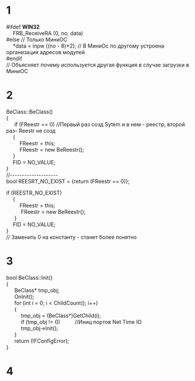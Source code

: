 # 1
#ifdef __WIN32__  
    &ensp; &ensp;FRB_ReceiveRA (0, no, data)  
#else                         	     // Только МиниОС    
	&ensp; &ensp;*data = inpw ((no - 8)*2);   // В МиниОс по другому устроена организация адресов модулей    
#endif    
// Объясняет почему используется другая функция в случае загрузки в МиниОС   

# 2
BeClass::BeClass()  
{  
   &ensp; &ensp; if (FReestr == 0)   //Первый раз созд Sytem и в нем - реестр, второй  раз- Reestr не созд   
    &ensp; &ensp;{  
        &ensp; &ensp;&ensp; &ensp;FReestr = this;      
        &ensp; &ensp;&ensp; &ensp;FReestr = new BeReestr();  
    &ensp; &ensp;}    
    &ensp; &ensp;FID = NO_VALUE;  
}  
//--------------------    
bool REESRT_NO_EXIST = {return (FReestr == 0)};  
  
if (REESTR_NO_EXIST)      
    &ensp; &ensp;{   
        &ensp; &ensp;&ensp; &ensp;FReestr = this;       
       &ensp; &ensp;&ensp; &ensp; FReestr = new BeReestr();  
   &ensp; &ensp; }  
    &ensp; &ensp;FID = NO_VALUE;  
}  
// Заменить 0 на константу - станет более понятно   

# 3
bool    BeClass::Init()  
{  
    &ensp; &ensp; BeClass* tmp_obj;  
    &ensp; &ensp; OnInit();  
    &ensp; &ensp; for (int i = 0;  i < ChildCount();  i++)  
    &ensp; &ensp; {  
    	&ensp; &ensp;&ensp; &ensp; tmp_obj = (BeClass*)GetChild(i);  
        &ensp; &ensp;&ensp; &ensp; if  (tmp_obj != 0) &ensp; &ensp;&ensp; &ensp;//Иниц портов Net Time IO  
            &ensp; &ensp;&ensp; &ensp; tmp_obj->Init();  
    &ensp; &ensp; }  
    &ensp; &ensp; return (!FConfigError);  
}  

# 4
